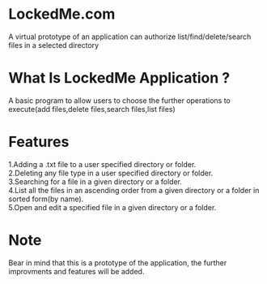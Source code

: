# LockedMe.com
A virtual prototype of an application can authorize list/find/delete/search files in a selected directory
# What Is LockedMe Application ?

A basic program to allow users to choose the further operations to execute(add files,delete files,search files,list files)

# Features

1.Adding a .txt file to a user specified directory or folder.   
2.Deleting any file type in a user specified directory or folder.   
3.Searching for a file in a given directory or a folder.    
4.List all the files in an ascending order from a given directory or a folder in sorted form(by name).  
5.Open and edit a specified file in a given directory or a folder.  
   
   # Note
   
Bear in mind that this is a prototype of the application, the further improvments and features will be added.   
